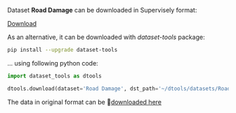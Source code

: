 Dataset **Road Damage** can be downloaded in Supervisely format:

 [Download](https://assets.supervise.ly/supervisely-supervisely-assets-public/teams_storage/u/z/wx/QeUaB05Hom7rcF7U6xCWKay9kkL1Y2lE3rANgwXzSGJddvvJoOX4LP3rakhpxSTEJywO93AKhg60bisu7aSHKINwDjjYvpxEWHYcI2wPzbkJ2J26YgT4thoBHuyz.tar)

As an alternative, it can be downloaded with *dataset-tools* package:
``` bash
pip install --upgrade dataset-tools
```

... using following python code:
``` python
import dataset_tools as dtools

dtools.download(dataset='Road Damage', dst_path='~/dtools/datasets/Road Damage.tar')
```
The data in original format can be 🔗[downloaded here](https://www.kaggle.com/datasets/alvarobasily/road-damage/download?datasetVersionNumber=1)